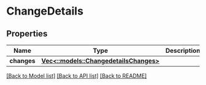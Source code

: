 # ChangeDetails

## Properties

Name | Type | Description | Notes
------------ | ------------- | ------------- | -------------
**changes** | [**Vec<::models::ChangedetailsChanges>**](changedetails_changes.md) |  | [optional] 

[[Back to Model list]](../README.md#documentation-for-models) [[Back to API list]](../README.md#documentation-for-api-endpoints) [[Back to README]](../README.md)


